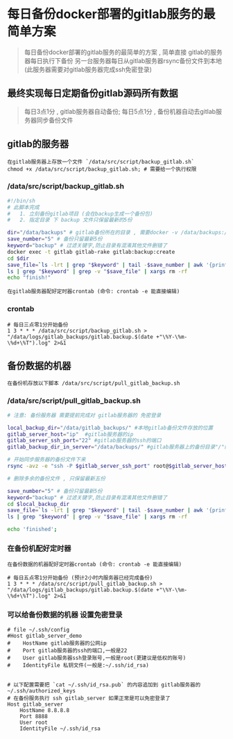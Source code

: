 # 每日备份docker部署的gitlab服务的最简单方案


> 每日备份docker部署的gitlab服务的最简单的方案 , 简单直接
> gitlab的服务器每日执行下备份
> 另一台服务器每日从gitlab服务器rsync备份文件到本地(此服务器需要对gitlab服务器完成ssh免密登录)

## 最终实现每日定期备份gitlab源码所有数据
> 每日3点1分 , gitlab服务器自动备份; 每日5点1分 , 备份机器自动去gitlab服务器同步备份文件

## gitlab的服务器
    在gitlab服务器上存放一个文件 `/data/src/script/backup_gitlab.sh`
    chmod +x /data/src/script/backup_gitlab.sh; # 需要给一个执行权限
    
### /data/src/script/backup_gitlab.sh
```bash
#!/bin/sh
# 此脚本完成 
#   1. 立刻备份gitlab项目 (会在backup生成一个备份包)
#   2. 指定目录 下 backup 文件只保留最新的5份

dir="/data/backups" # gitlab备份所在的目录 , 需要docker -v /data/backups:/var/opt/gitlab/backups:rw 挂载好
save_number="5" # 备份只留最新5份
keyword="backup" # 过滤关键字,防止目录有混淆其他文件删错了
docker exec -t gitlab gitlab-rake gitlab:backup:create
cd $dir
save_file=`ls -lrt | grep "$keyword" | tail -$save_number | awk '{print $NF}'`
ls | grep "$keyword" | grep -v "$save_file" | xargs rm -rf
echo "finish!"
```

    在gitlab服务器配好定时器crontab (命令: crontab -e 能直接编辑)

### crontab
```crontab
# 每日三点零1分开始备份
1 3 * * * /data/src/script/backup_gitlab.sh > "/data/logs/gitlab_backups/gitlab.backup.$(date +"\%Y-\%m-\%d+\%T").log" 2>&1
```


## 备份数据的机器
    在备份机存放以下脚本 /data/src/script/pull_gitlab_backup.sh
### /data/src/script/pull_gitlab_backup.sh
```bash
# 注意: 备份服务器 需要提前完成对 gitlab服务器的 免密登录

local_backup_dir="/data/gitlab_backups/" #本地gitlab备份文件存放的位置
gitlab_server_host="ip"  #gitlab服务器的ip
gitlab_server_ssh_port="22" #gitlab服务器的ssh的端口
gitlab_backup_dir_in_server="/data/backups/" #gitlab服务器上的备份目录"/"结尾

# 开始同步服务器的备份文件下来
rsync -avz -e "ssh -P $gitlab_server_ssh_port" root@$gitlab_server_host:$gitlab_backup_dir_in_server $local_backup_dir

# 删除多余的备份文件 , 只保留最新五份

save_number="5" # 备份只留最新5份
keyword="backup" # 过滤关键字,防止目录有混淆其他文件删错了
cd $local_backup_dir
save_file=`ls -lrt | grep "$keyword" | tail -$save_number | awk '{print $NF}'`
ls | grep "$keyword" | grep -v "$save_file" | xargs rm -rf

echo 'finished';
```
### 在备份机配好定时器

    在备份数据的机器配好定时器crontab (命令: crontab -e 能直接编辑)
```crontab
# 每日五点零1分开始备份 (预计2小时内服务器已经完成备份)
1 3 * * * /data/src/script/pull_gitlab_backup.sh > "/data/logs/gitlab_backups/gitlab.backup.$(date +"\%Y-\%m-\%d+\%T").log" 2>&1
```


### 可以给备份数据的机器 设置免密登录

```shell
# file ~/.ssh/config
#Host gitlab_server_demo
#    HostName gitlab服务器的公网ip
#    Port gitlab服务器的ssh的端口,一般是22
#    User gitlab服务器ssh登录账号,一般是root(更建议是低权的账号)
#    IdentityFile 私钥文件(一般是:~/.ssh/id_rsa)


# 以下配置需要把 `cat ~/.ssh/id_rsa.pub` 的内容追加到 gitlab服务器的 ~/.ssh/authorized_keys
# 在备份服务执行 ssh gitlab_server 如果正常是可以免密登录了
Host gitlab_server
    HostName 8.8.8.8
    Port 8888
    User root
    IdentityFile ~/.ssh/id_rsa
```


